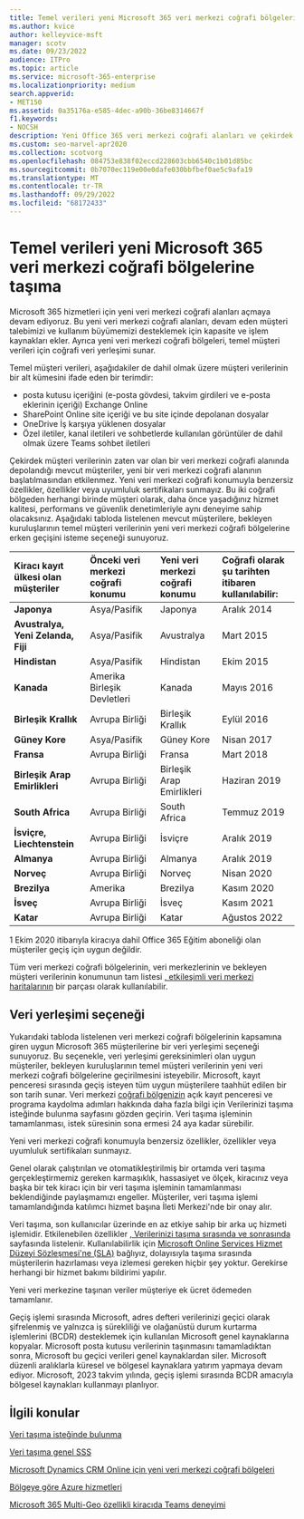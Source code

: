 ```yaml
---
title: Temel verileri yeni Microsoft 365 veri merkezi coğrafi bölgelerine taşıma
ms.author: kvice
author: kelleyvice-msft
manager: scotv
ms.date: 09/23/2022
audience: ITPro
ms.topic: article
ms.service: microsoft-365-enterprise
ms.localizationpriority: medium
search.appverid:
- MET150
ms.assetid: 0a35176a-e585-4dec-a90b-36be8314667f
f1.keywords:
- NOCSH
description: Yeni Office 365 veri merkezi coğrafi alanları ve çekirdek verilerinizin yeni bir coğrafi bölgeye taşınmasını istemek için veri yerleşimi seçeneğini kullanmayı öğrenin.
ms.custom: seo-marvel-apr2020
ms.collection: scotvorg
ms.openlocfilehash: 084753e838f02eccd228603cbb6540c1b01d85bc
ms.sourcegitcommit: 0b7070ec119e00e0dafe030bbfbef0ae5c9afa19
ms.translationtype: MT
ms.contentlocale: tr-TR
ms.lasthandoff: 09/29/2022
ms.locfileid: "68172433"
---
```

# <a name="moving-core-data-to-new-microsoft-365-datacenter-geos"></a>Temel verileri yeni Microsoft 365 veri merkezi coğrafi bölgelerine taşıma

Microsoft 365 hizmetleri için yeni veri merkezi coğrafi alanları açmaya devam ediyoruz. Bu yeni veri merkezi coğrafi alanları, devam eden müşteri talebimizi ve kullanım büyümemizi desteklemek için kapasite ve işlem kaynakları ekler. Ayrıca yeni veri merkezi coğrafi bölgeleri, temel müşteri verileri için coğrafi veri yerleşimi sunar.

Temel müşteri verileri, aşağıdakiler de dahil olmak üzere müşteri verilerinin bir alt kümesini ifade eden bir terimdir:

- posta kutusu içeriğini (e-posta gövdesi, takvim girdileri ve e-posta eklerinin içeriği) Exchange Online
- SharePoint Online site içeriği ve bu site içinde depolanan dosyalar
- OneDrive İş karşıya yüklenen dosyalar
- Özel iletiler, kanal iletileri ve sohbetlerde kullanılan görüntüler de dahil olmak üzere Teams sohbet iletileri
  
Çekirdek müşteri verilerinin zaten var olan bir veri merkezi coğrafi alanında depolandığı mevcut müşteriler, yeni bir veri merkezi coğrafi alanının başlatılmasından etkilenmez. Yeni veri merkezi coğrafi konumuyla benzersiz özellikler, özellikler veya uyumluluk sertifikaları sunmayız. Bu iki coğrafi bölgeden herhangi birinde müşteri olarak, daha önce yaşadığınız hizmet kalitesi, performans ve güvenlik denetimleriyle aynı deneyime sahip olacaksınız. Aşağıdaki tabloda listelenen mevcut müşterilere, bekleyen kuruluşlarının temel müşteri verilerinin yeni veri merkezi coğrafi bölgelerine erken geçişini isteme seçeneği sunuyoruz.
  
| Kiracı kayıt ülkesi olan müşteriler | Önceki veri merkezi coğrafi konumu | Yeni veri merkezi coğrafi konumu | Coğrafi olarak şu tarihten itibaren kullanılabilir: |
|:-----|:-----|:-----|:-----|
|**Japonya**| Asya/Pasifik | Japonya | Aralık 2014 |
|**Avustralya, Yeni Zelanda, Fiji**| Asya/Pasifik | Avustralya | Mart 2015 |
|**Hindistan**| Asya/Pasifik | Hindistan | Ekim 2015 |
|**Kanada**| Amerika Birleşik Devletleri | Kanada | Mayıs 2016 |
|**Birleşik Krallık**| Avrupa Birliği | Birleşik Krallık | Eylül 2016 |
|**Güney Kore**| Asya/Pasifik | Güney Kore | Nisan 2017 |
|**Fransa**| Avrupa Birliği | Fransa | Mart 2018 |
|**Birleşik Arap Emirlikleri**| Avrupa Birliği | Birleşik Arap Emirlikleri | Haziran 2019 |
|**South Africa**| Avrupa Birliği | South Africa | Temmuz 2019 |
|**İsviçre, Liechtenstein**| Avrupa Birliği | İsviçre | Aralık 2019 |
|**Almanya**| Avrupa Birliği | Almanya | Aralık 2019 |
|**Norveç**| Avrupa Birliği | Norveç | Nisan 2020 |
|**Brezilya**| Amerika | Brezilya | Kasım 2020 |
|**İsveç**| Avrupa Birliği | İsveç | Kasım 2021 |
|**Katar**| Avrupa Birliği | Katar | Ağustos 2022 |

1 Ekim 2020 itibarıyla kiracıya dahil Office 365 Eğitim aboneliği olan müşteriler geçiş için uygun değildir.

Tüm veri merkezi coğrafi bölgelerinin, veri merkezlerinin ve bekleyen müşteri verilerinin konumunun tam listesi [, etkileşimli veri merkezi haritalarının](https://office.com/datamaps) bir parçası olarak kullanılabilir.
  
## <a name="data-residency-option"></a>Veri yerleşimi seçeneği

Yukarıdaki tabloda listelenen veri merkezi coğrafi bölgelerinin kapsamına giren uygun Microsoft 365 müşterilerine bir veri yerleşimi seçeneği sunuyoruz. Bu seçenekle, veri yerleşimi gereksinimleri olan uygun müşteriler, bekleyen kuruluşlarının temel müşteri verilerinin yeni veri merkezi coğrafi bölgelerine geçirilmesini isteyebilir.  Microsoft, kayıt penceresi sırasında geçiş isteyen tüm uygun müşterilere taahhüt edilen bir son tarih sunar.  Veri merkezi [coğrafi bölgenizin](request-your-data-move.md) açık kayıt penceresi ve programa kaydolma adımları hakkında daha fazla bilgi için Verilerinizi taşıma isteğinde bulunma sayfasını gözden geçirin.  Veri taşıma işleminin tamamlanması, istek süresinin sona ermesi 24 aya kadar sürebilir.

Yeni veri merkezi coğrafi konumuyla benzersiz özellikler, özellikler veya uyumluluk sertifikaları sunmayız.

Genel olarak çalıştırılan ve otomatikleştirilmiş bir ortamda veri taşıma gerçekleştirmemiz gereken karmaşıklık, hassasiyet ve ölçek, kiracınız veya başka bir tek kiracı için bir veri taşıma işleminin tamamlanması beklendiğinde paylaşmamızı engeller. Müşteriler, veri taşıma işlemi tamamlandığında katılımcı hizmet başına İleti Merkezi'nde bir onay alır.

Veri taşıma, son kullanıcılar üzerinde en az etkiye sahip bir arka uç hizmeti işlemidir. Etkilenebilen özellikler [, Verilerinizi taşıma sırasında ve sonrasında](during-and-after-your-data-move.md) sayfasında listelenir. Kullanılabilirlik için [Microsoft Online Services Hizmet Düzeyi Sözleşmesi'ne (SLA)](https://go.microsoft.com/fwlink/p/?LinkId=523897) bağlıyız, dolayısıyla taşıma sırasında müşterilerin hazırlaması veya izlemesi gereken hiçbir şey yoktur. Gerekirse herhangi bir hizmet bakımı bildirimi yapılır.

Yeni veri merkezine taşınan veriler müşteriye ek ücret ödemeden tamamlanır.

Geçiş işlemi sırasında Microsoft, adres defteri verilerinizi geçici olarak şifrelenmiş ve yalnızca iş sürekliliği ve olağanüstü durum kurtarma işlemlerini (BCDR) desteklemek için kullanılan Microsoft genel kaynaklarına kopyalar. Microsoft posta kutusu verilerinin taşınmasını tamamladıktan sonra, Microsoft bu geçici verileri genel kaynaklardan siler. Microsoft düzenli aralıklarla küresel ve bölgesel kaynaklara yatırım yapmaya devam ediyor. Microsoft, 2023 takvim yılında, geçiş işlemi sırasında BCDR amacıyla bölgesel kaynakları kullanmayı planlıyor.

## <a name="related-topics"></a>İlgili konular

[Veri taşıma isteğinde bulunma](request-your-data-move.md)

[Veri taşıma genel SSS](data-move-faq.md)
  
[Microsoft Dynamics CRM Online için yeni veri merkezi coğrafi bölgeleri](/power-platform/admin/new-datacenter-regions)
  
[Bölgeye göre Azure hizmetleri](https://azure.microsoft.com/regions/)

[Microsoft 365 Multi-Geo özellikli kiracıda Teams deneyimi](/microsoftteams/teams-experience-o365odb-spo-multi-geo)
